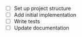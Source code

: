 - [ ] Set up project structure
- [ ] Add initial implementation
- [ ] Write tests
- [ ] Update documentation